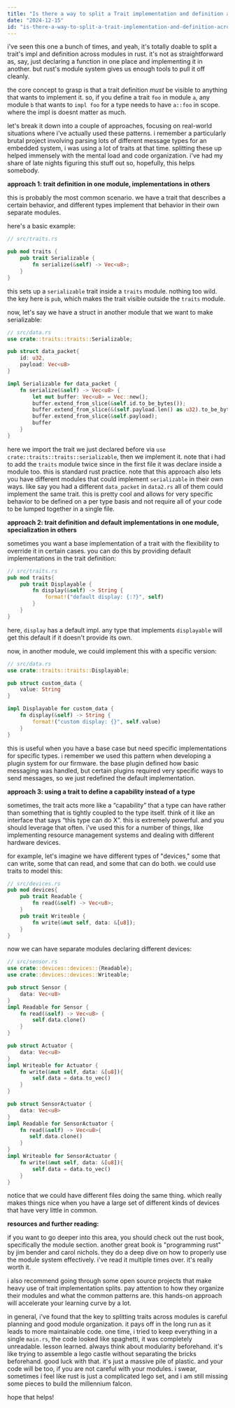 ```yaml
---
title: "Is there a way to split a Trait implementation and definition across different modules?"
date: "2024-12-15"
id: "is-there-a-way-to-split-a-trait-implementation-and-definition-across-different-modules"
---
```


i've seen this one a bunch of times, and yeah, it's totally doable to split a trait's impl and definition across modules in rust. it's not as straightforward as, say, just declaring a function in one place and implementing it in another. but rust's module system gives us enough tools to pull it off cleanly.

the core concept to grasp is that a trait definition *must* be visible to anything that wants to implement it. so, if you define a trait `foo` in module `a`, any module `b` that wants to `impl foo` for a type needs to have `a::foo` in scope. where the impl is doesnt matter as much.

let's break it down into a couple of approaches, focusing on real-world situations where i've actually used these patterns. i remember a particularly brutal project involving parsing lots of different message types for an embedded system, i was using a lot of traits at that time. splitting these up helped immensely with the mental load and code organization. i've had my share of late nights figuring this stuff out so, hopefully, this helps somebody.

**approach 1: trait definition in one module, implementations in others**

this is probably the most common scenario. we have a trait that describes a certain behavior, and different types implement that behavior in their own separate modules.

here's a basic example:

```rust
// src/traits.rs

pub mod traits {
    pub trait Serializable {
        fn serialize(&self) -> Vec<u8>;
    }
}
```

this sets up a `serializable` trait inside a `traits` module. nothing too wild. the key here is `pub`, which makes the trait visible outside the `traits` module.

now, let's say we have a struct in another module that we want to make serializable:

```rust
// src/data.rs
use crate::traits::traits::Serializable;

pub struct data_packet{
    id: u32,
    payload: Vec<u8>
}

impl Serializable for data_packet {
    fn serialize(&self) -> Vec<u8> {
        let mut buffer: Vec<u8> = Vec::new();
        buffer.extend_from_slice(&self.id.to_be_bytes());
        buffer.extend_from_slice(&(self.payload.len() as u32).to_be_bytes());
        buffer.extend_from_slice(&self.payload);
        buffer
    }
}
```
here we import the trait we just declared before via `use crate::traits::traits::serializable`, then we implement it. note that i had to add the `traits` module twice since in the first file it was declare inside a module too. this is standard rust practice. note that this approach also lets you have different modules that could implement `serializable` in their own ways. like say you had a different `data_packet` in `data2.rs` all of them could implement the same trait.
this is pretty cool and allows for very specific behavior to be defined on a per type basis and not require all of your code to be lumped together in a single file.

**approach 2: trait definition and default implementations in one module, specialization in others**

sometimes you want a base implementation of a trait with the flexibility to override it in certain cases. you can do this by providing default implementations in the trait definition:

```rust
// src/traits.rs
pub mod traits{
    pub trait Displayable {
        fn display(&self) -> String {
            format!("default display: {:?}", self)
        }
    }
}
```

here, `display` has a default impl. any type that implements `displayable` will get this default if it doesn't provide its own.

now, in another module, we could implement this with a specific version:

```rust
// src/data.rs
use crate::traits::traits::Displayable;

pub struct custom_data {
    value: String
}

impl Displayable for custom_data {
    fn display(&self) -> String {
        format!("custom display: {}", self.value)
    }
}
```

this is useful when you have a base case but need specific implementations for specific types. i remember we used this pattern when developing a plugin system for our firmware. the base plugin defined how basic messaging was handled, but certain plugins required very specific ways to send messages, so we just redefined the default implementation.

**approach 3: using a trait to define a capability instead of a type**

sometimes, the trait acts more like a “capability” that a type can have rather than something that is tightly coupled to the type itself. think of it like an interface that says “this type can do X”. this is extremely powerful. and you should leverage that often. i've used this for a number of things, like implementing resource management systems and dealing with different hardware devices.

for example, let's imagine we have different types of "devices," some that can write, some that can read, and some that can do both. we could use traits to model this:

```rust
// src/devices.rs
pub mod devices{
    pub trait Readable {
        fn read(&self) -> Vec<u8>;
    }
    pub trait Writeable {
        fn write(&mut self, data: &[u8]);
    }
}
```
now we can have separate modules declaring different devices:

```rust
// src/sensor.rs
use crate::devices::devices::{Readable};
use crate::devices::devices::Writeable;

pub struct Sensor {
    data: Vec<u8>
}
impl Readable for Sensor {
    fn read(&self) -> Vec<u8> {
        self.data.clone()
    }
}

pub struct Actuator {
    data: Vec<u8>
}
impl Writeable for Actuator {
    fn write(&mut self, data: &[u8]){
        self.data = data.to_vec()
    }
}

pub struct SensorActuator {
    data: Vec<u8>
}
impl Readable for SensorActuator {
    fn read(&self) -> Vec<u8>{
       self.data.clone()
    }
}
impl Writeable for SensorActuator {
    fn write(&mut self, data: &[u8]){
        self.data = data.to_vec()
    }
}

```
notice that we could have different files doing the same thing. which really makes things nice when you have a large set of different kinds of devices that have very little in common.

**resources and further reading:**

if you want to go deeper into this area, you should check out the rust book, specifically the module section. another great book is "programming rust" by jim bender and carol nichols. they do a deep dive on how to properly use the module system effectively. i've read it multiple times over. it's really worth it.

i also recommend going through some open source projects that make heavy use of trait implementation splits. pay attention to how they organize their modules and what the common patterns are. this hands-on approach will accelerate your learning curve by a lot.

in general, i've found that the key to splitting traits across modules is careful planning and good module organization. it pays off in the long run as it leads to more maintainable code. one time, i tried to keep everything in a single `main.rs`, the code looked like spaghetti, it was completely unreadable. lesson learned. always think about modularity beforehand. it's like trying to assemble a lego castle without separating the bricks beforehand. good luck with that. it's just a massive pile of plastic. and your code will be too, if you are not careful with your modules. i swear, sometimes i feel like rust is just a complicated lego set, and i am still missing some pieces to build the millennium falcon.

hope that helps!
